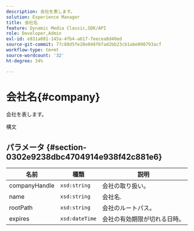 ```yaml
---
description: 会社を表します。
solution: Experience Manager
title: 会社名
feature: Dynamic Media Classic,SDK/API
role: Developer,Admin
exl-id: e831a081-145a-4fb4-a617-7eecea8d40ed
source-git-commit: 77c88d5fe20e048f6fad2bb23cb1abe090793acf
workflow-type: tm+mt
source-wordcount: '32'
ht-degree: 34%

---
```


# 会社名{#company}

会社を表します。

構文

## パラメータ {#section-0302e9238dbc4704914e938f42c881e6}

| 名前 | 種類 | 説明 |
|---|---|---|
| companyHandle | `xsd:string` | 会社の取り扱い。 |
| name | `xsd:string` | 会社名. |
| rootPath | `xsd:string` | 会社のルートパス。 |
| expires | `xsd:dateTime` | 会社の有効期限が切れる日時。 |
